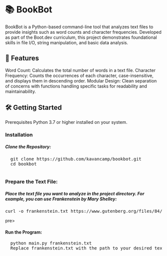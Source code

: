 # 📚 BookBot
BookBot is a Python-based command-line tool that analyzes text files to provide insights such as word counts and character frequencies. Developed as part of the Boot.dev curriculum, this project demonstrates foundational skills in file I/O, string manipulation, and basic data analysis.

## 🚀 Features
Word Count: Calculates the total number of words in a text file.
Character Frequency: Counts the occurrences of each character, case-insensitive, and displays them in descending order.
Modular Design: Clean separation of concerns with functions handling specific tasks for readability and maintainability.

## 🛠️ Getting Started
Prerequisites
Python 3.7 or higher installed on your system.

### Installation
##### Clone the Repository:
  <pre>
  git clone https://github.com/kavancamp/bookbot.git
  cd bookbot
  </pre>
### Prepare the Text File:
##### Place the text file you want to analyze in the project directory. For example, you can use Frankenstein by Mary Shelley:
<pre>curl -o frankenstein.txt https://www.gutenberg.org/files/84/84-0.txt</pre>pre>

#### Run the Program:
  <pre>
  python main.py frankenstein.txt
  Replace frankenstein.txt with the path to your desired text file.
  </pre>
